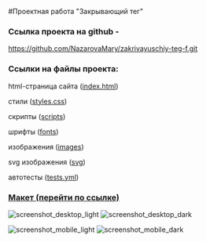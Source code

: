 #Проектная работа "Закрывающий тег"

<h3>Ссылка проекта на github - </h3> 

https://github.com/NazarovaMary/zakrivayuschiy-teg-f.git

<h3>Ссылки на файлы проекта:</h3>

html-страница сайта (<a href="https://github.com/NazarovaMary/zakrivayuschiy-teg-f/blob/main/index.html" target="_blank">index.html</a>)

стили (<a href="https://github.com/NazarovaMary/zakrivayuschiy-teg-f/tree/main/styles" target="_blank">styles.css</a>)

скрипты (<a href="https://github.com/NazarovaMary/zakrivayuschiy-teg-f/tree/main/scripts" target="_blank">scripts</a>)

шрифты (<a href="https://github.com/NazarovaMary/zakrivayuschiy-teg-f/tree/main/fonts" target="_blank">fonts</a>)

изображения (<a href="https://github.com/NazarovaMary/zakrivayuschiy-teg-f/tree/main/images" target="_blank">images</a>)

svg изображения (<a href="https://github.com/NazarovaMary/zakrivayuschiy-teg-f/tree/main/svg" target="_blank">svg</a>)

автотесты (<a href="https://github.com/NazarovaMary/zakrivayuschiy-teg-f/blob/main/.github/workflows/tests.yml" target="_blank">tests.yml</a>)


<h3><a href="https://www.figma.com/file/JQhPLs2COLIeZtAtlsBS34/%238-%3C%2Fзакрывающий-тег%3E?type=design&node-id=0-1&mode=design" target="_blank">Макет (перейти по ссылке)</a></h3>


![screenshot_desktop_light](https://github.com/NazarovaMary/zakrivayuschiy-teg-f/assets/145542673/e43cceb7-43bc-40db-b375-a5a33c167ecd)
![screenshot_desktop_dark](https://github.com/NazarovaMary/zakrivayuschiy-teg-f/assets/145542673/f102092e-bdbd-4243-a829-16494a2b202d)

![screenshot_mobile_light](https://github.com/NazarovaMary/zakrivayuschiy-teg-f/assets/145542673/9e812066-84d8-41a6-904a-8b828cb6efc6)
![screenshot_mobile_dark](https://github.com/NazarovaMary/zakrivayuschiy-teg-f/assets/145542673/fa6b377f-812d-4306-b30e-97c260dcb5d8)

